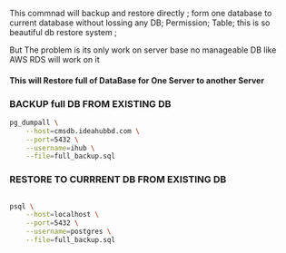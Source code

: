 <p>This commnad will backup and restore directly ;
form one database to current database without lossing any 
DB;
Permission;
Table;
this is so beautiful db  restore system ;
</p>


<p>But The problem is its only work on server base no manageable DB like AWS RDS will work on it </p>


<p><h4>This will Restore full of DataBase for One Server to another Server</h4></p>


<h3> BACKUP full DB FROM EXISTING DB  </h3>

```bash
pg_dumpall \
    --host=cmsdb.ideahubbd.com \
    --port=5432 \
    --username=ihub \
    --file=full_backup.sql
```

<h3> RESTORE TO CURRRENT DB FROM EXISTING DB </h3>

```bash

psql \
    --host=localhost \
    --port=5432 \
    --username=postgres \
    --file=full_backup.sql
```